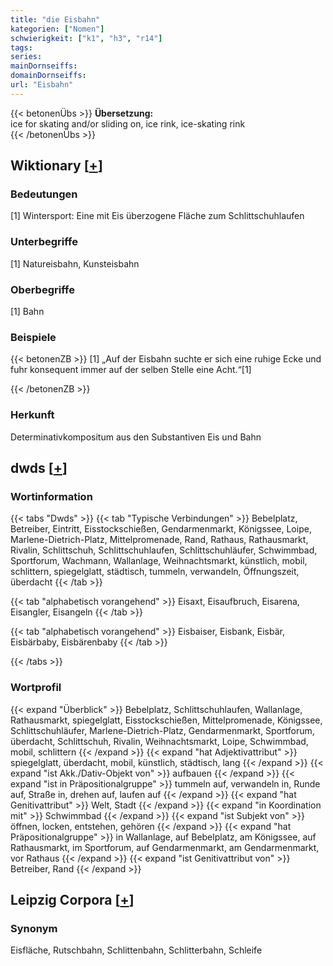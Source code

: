 ```yaml
---
title: "die Eisbahn"
kategorien: ["Nomen"]
schwierigkeit: ["k1", "h3", "r14"]
tags:
series:
mainDornseiffs:
domainDornseiffs:
url: "Eisbahn"
---
```


{{< betonenÜbs >}}
**Übersetzung:**  
ice for skating and/or sliding on, ice rink, ice-skating rink  
{{< /betonenÜbs >}}

## Wiktionary [[+](https://de.wiktionary.org/wiki/Eisbahn)]

### Bedeutungen
[1] Wintersport: Eine mit Eis überzogene Fläche zum Schlittschuhlaufen  

### Unterbegriffe
[1] Natureisbahn, Kunsteisbahn  

### Oberbegriffe
[1] Bahn  

### Beispiele
{{< betonenZB >}}
[1] „Auf der Eisbahn suchte er sich eine ruhige Ecke und fuhr konsequent immer auf der selben Stelle eine Acht.“[1]  

{{< /betonenZB >}}
### Herkunft
Determinativkompositum aus den Substantiven Eis und Bahn  



## dwds [[+](https://www.dwds.de/wb/Eisbahn)]

### Wortinformation
{{< tabs "Dwds" >}}
{{< tab "Typische Verbindungen" >}}
Bebelplatz, Betreiber, Eintritt, Eisstockschießen, Gendarmenmarkt, Königssee, Loipe, Marlene-Dietrich-Platz, Mittelpromenade, Rand, Rathaus, Rathausmarkt, Rivalin, Schlittschuh, Schlittschuhlaufen, Schlittschuhläufer, Schwimmbad, Sportforum, Wachmann, Wallanlage, Weihnachtsmarkt, künstlich, mobil, schlittern, spiegelglatt, städtisch, tummeln, verwandeln, Öffnungszeit, überdacht
{{< /tab >}}

{{< tab "alphabetisch vorangehend" >}}
Eisaxt, Eisaufbruch, Eisarena, Eisangler, Eisangeln
{{< /tab >}}

{{< tab "alphabetisch vorangehend" >}}
Eisbaiser, Eisbank, Eisbär, Eisbärbaby, Eisbärenbaby
{{< /tab >}}

{{< /tabs >}}

### Wortprofil
{{< expand "Überblick" >}} Bebelplatz, Schlittschuhlaufen, Wallanlage, Rathausmarkt, spiegelglatt, Eisstockschießen, Mittelpromenade, Königssee, Schlittschuhläufer, Marlene-Dietrich-Platz, Gendarmenmarkt, Sportforum, überdacht, Schlittschuh, Rivalin, Weihnachtsmarkt, Loipe, Schwimmbad, mobil, schlittern {{< /expand >}}
{{< expand "hat Adjektivattribut" >}} spiegelglatt, überdacht, mobil, künstlich, städtisch, lang {{< /expand >}}
{{< expand "ist Akk./Dativ-Objekt von" >}} aufbauen {{< /expand >}}
{{< expand "ist in Präpositionalgruppe" >}} tummeln auf, verwandeln in, Runde auf, Straße in, drehen auf, laufen auf {{< /expand >}}
{{< expand "hat Genitivattribut" >}} Welt, Stadt {{< /expand >}}
{{< expand "in Koordination mit" >}} Schwimmbad {{< /expand >}}
{{< expand "ist Subjekt von" >}} öffnen, locken, entstehen, gehören {{< /expand >}}
{{< expand "hat Präpositionalgruppe" >}} in Wallanlage, auf Bebelplatz, am Königssee, auf Rathausmarkt, im Sportforum, auf Gendarmenmarkt, am Gendarmenmarkt, vor Rathaus {{< /expand >}}
{{< expand "ist Genitivattribut von" >}} Betreiber, Rand {{< /expand >}}

## Leipzig Corpora [[+](https://corpora.uni-leipzig.de/en/res?word=Eisbahn&corpusId=deu_newscrawl-public_2018)]


### Synonym
Eisfläche, Rutschbahn, Schlittenbahn, Schlitterbahn, Schleife


